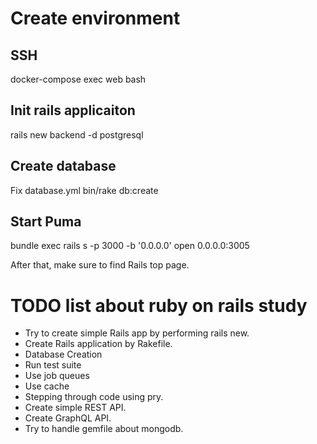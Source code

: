 # Create environment



## SSH
docker-compose exec web bash

## Init rails applicaiton
rails new backend -d postgresql

## Create database
Fix database.yml
bin/rake db:create

## Start Puma
bundle exec rails s -p 3000 -b '0.0.0.0'
open 0.0.0.0:3005

After that, make sure to find Rails top page.




# TODO list about ruby on rails study

- Try to create simple Rails app by performing rails new.
- Create Rails application by Rakefile.
- Database Creation
- Run test suite
- Use job queues
- Use cache
- Stepping through code using pry.
- Create simple REST API.
- Create GraphQL API.
- Try to handle gemfile about mongodb.
